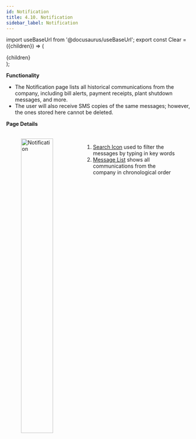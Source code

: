 ```yaml
---
id: Notification
title: 4.10. Notification
sidebar_label: Notification
---
```


import useBaseUrl from '@docusaurus/useBaseUrl';
export const Clear = ({children}) => (
  <div
    style={{ 
         display: 'table',
    }}>
    {children}
  </div>
);

**Functionality**
* The Notification page lists all historical communications from the company, including bill alerts, payment receipts, plant shutdown messages, and more.
* The user will also receive SMS copies of the same messages; however, the ones stored here cannot be deleted.


**Page Details**

<figure><br clear="right"/>
<img align="left" src={useBaseUrl("img/scrnshts/4.10_Notification.png")} alt="Notification" width="45%"/>
<Clear>

1.  <u>Search Icon</u> used to filter the messages by typing in key words
2.  <u>Message List</u> shows all communications from the company in chronological order

</Clear>
<br clear="both"/></figure>

<!-- ![Notification](./assets/4.19_Notification.png) -->
